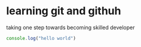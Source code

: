 # learning git and githuh

taking one step towards becoming skilled developer

```javascript
console.log("hello world")
```